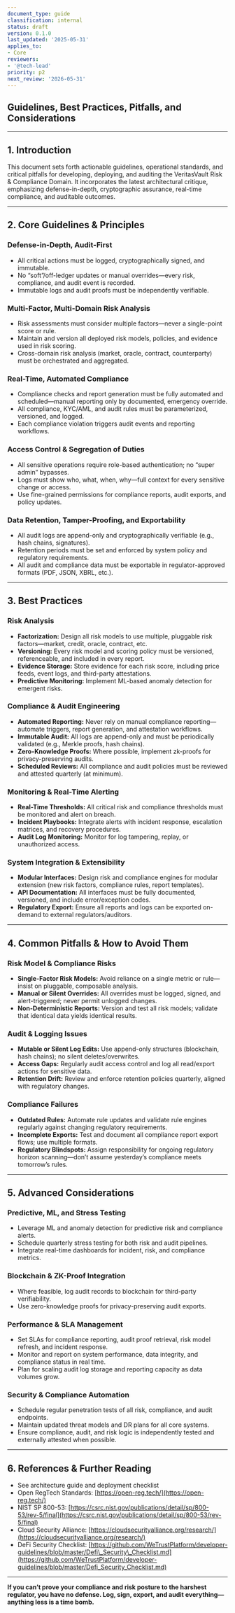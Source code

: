 ```yaml
---
document_type: guide
classification: internal
status: draft
version: 0.1.0
last_updated: '2025-05-31'
applies_to:
- Core
reviewers:
- '@tech-lead'
priority: p2
next_review: '2026-05-31'
---
```


## Guidelines, Best Practices, Pitfalls, and Considerations

---

## 1. Introduction

This document sets forth actionable guidelines, operational standards, and critical pitfalls for developing, deploying, and auditing the VeritasVault Risk & Compliance Domain. It incorporates the latest architectural critique, emphasizing defense-in-depth, cryptographic assurance, real-time compliance, and auditable outcomes.

---

## 2. Core Guidelines & Principles

### Defense-in-Depth, Audit-First

* All critical actions must be logged, cryptographically signed, and immutable.
* No “soft”/off-ledger updates or manual overrides—every risk, compliance, and audit event is recorded.
* Immutable logs and audit proofs must be independently verifiable.

### Multi-Factor, Multi-Domain Risk Analysis

* Risk assessments must consider multiple factors—never a single-point score or rule.
* Maintain and version all deployed risk models, policies, and evidence used in risk scoring.
* Cross-domain risk analysis (market, oracle, contract, counterparty) must be orchestrated and aggregated.

### Real-Time, Automated Compliance

* Compliance checks and report generation must be fully automated and scheduled—manual reporting only by documented, emergency override.
* All compliance, KYC/AML, and audit rules must be parameterized, versioned, and logged.
* Each compliance violation triggers audit events and reporting workflows.

### Access Control & Segregation of Duties

* All sensitive operations require role-based authentication; no “super admin” bypasses.
* Logs must show who, what, when, why—full context for every sensitive change or access.
* Use fine-grained permissions for compliance reports, audit exports, and policy updates.

### Data Retention, Tamper-Proofing, and Exportability

* All audit logs are append-only and cryptographically verifiable (e.g., hash chains, signatures).
* Retention periods must be set and enforced by system policy and regulatory requirements.
* All audit and compliance data must be exportable in regulator-approved formats (PDF, JSON, XBRL, etc.).

---

## 3. Best Practices

### Risk Analysis

* **Factorization:** Design all risk models to use multiple, pluggable risk factors—market, credit, oracle, contract, etc.
* **Versioning:** Every risk model and scoring policy must be versioned, referenceable, and included in every report.
* **Evidence Storage:** Store evidence for each risk score, including price feeds, event logs, and third-party attestations.
* **Predictive Monitoring:** Implement ML-based anomaly detection for emergent risks.

### Compliance & Audit Engineering

* **Automated Reporting:** Never rely on manual compliance reporting—automate triggers, report generation, and attestation workflows.
* **Immutable Audit:** All logs are append-only and must be periodically validated (e.g., Merkle proofs, hash chains).
* **Zero-Knowledge Proofs:** Where possible, implement zk-proofs for privacy-preserving audits.
* **Scheduled Reviews:** All compliance and audit policies must be reviewed and attested quarterly (at minimum).

### Monitoring & Real-Time Alerting

* **Real-Time Thresholds:** All critical risk and compliance thresholds must be monitored and alert on breach.
* **Incident Playbooks:** Integrate alerts with incident response, escalation matrices, and recovery procedures.
* **Audit Log Monitoring:** Monitor for log tampering, replay, or unauthorized access.

### System Integration & Extensibility

* **Modular Interfaces:** Design risk and compliance engines for modular extension (new risk factors, compliance rules, report templates).
* **API Documentation:** All interfaces must be fully documented, versioned, and include error/exception codes.
* **Regulatory Export:** Ensure all reports and logs can be exported on-demand to external regulators/auditors.

---

## 4. Common Pitfalls & How to Avoid Them

### Risk Model & Compliance Risks

* **Single-Factor Risk Models:** Avoid reliance on a single metric or rule—insist on pluggable, composable analysis.
* **Manual or Silent Overrides:** All overrides must be logged, signed, and alert-triggered; never permit unlogged changes.
* **Non-Deterministic Reports:** Version and test all risk models; validate that identical data yields identical results.

### Audit & Logging Issues

* **Mutable or Silent Log Edits:** Use append-only structures (blockchain, hash chains); no silent deletes/overwrites.
* **Access Gaps:** Regularly audit access control and log all read/export actions for sensitive data.
* **Retention Drift:** Review and enforce retention policies quarterly, aligned with regulatory changes.

### Compliance Failures

* **Outdated Rules:** Automate rule updates and validate rule engines regularly against changing regulatory requirements.
* **Incomplete Exports:** Test and document all compliance report export flows; use multiple formats.
* **Regulatory Blindspots:** Assign responsibility for ongoing regulatory horizon scanning—don’t assume yesterday’s compliance meets tomorrow’s rules.

---

## 5. Advanced Considerations

### Predictive, ML, and Stress Testing

* Leverage ML and anomaly detection for predictive risk and compliance alerts.
* Schedule quarterly stress testing for both risk and audit pipelines.
* Integrate real-time dashboards for incident, risk, and compliance metrics.

### Blockchain & ZK-Proof Integration

* Where feasible, log audit records to blockchain for third-party verifiability.
* Use zero-knowledge proofs for privacy-preserving audit exports.

### Performance & SLA Management

* Set SLAs for compliance reporting, audit proof retrieval, risk model refresh, and incident response.
* Monitor and report on system performance, data integrity, and compliance status in real time.
* Plan for scaling audit log storage and reporting capacity as data volumes grow.

### Security & Compliance Automation

* Schedule regular penetration tests of all risk, compliance, and audit endpoints.
* Maintain updated threat models and DR plans for all core systems.
* Ensure compliance, audit, and risk logic is independently tested and externally attested when possible.

---

## 6. References & Further Reading

* See architecture guide and deployment checklist
* Open RegTech Standards: [https://open-reg.tech/](https://open-reg.tech/)
* NIST SP 800-53: [https://csrc.nist.gov/publications/detail/sp/800-53/rev-5/final](https://csrc.nist.gov/publications/detail/sp/800-53/rev-5/final)
* Cloud Security Alliance: [https://cloudsecurityalliance.org/research/](https://cloudsecurityalliance.org/research/)
* DeFi Security Checklist: [https://github.com/WeTrustPlatform/developer-guidelines/blob/master/Defi\_Security\_Checklist.md](https://github.com/WeTrustPlatform/developer-guidelines/blob/master/Defi_Security_Checklist.md)

---

**If you can’t prove your compliance and risk posture to the harshest regulator, you have no defense. Log, sign, export, and audit everything—anything less is a time bomb.**
